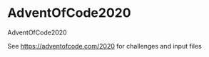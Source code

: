 # AdventOfCode2020
AdventOfCode2020

See https://adventofcode.com/2020 for challenges and input files
